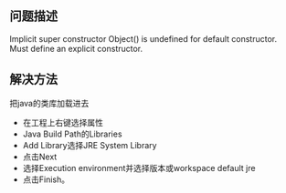 ## 问题描述
Implicit super constructor Object() is undefined for default constructor. Must define an explicit constructor.


## 解决方法
把java的类库加载进去
- 在工程上右键选择属性
- Java Build Path的Libraries
- Add Library选择JRE System Library
- 点击Next
- 选择Execution environment并选择版本或workspace default jre
- 点击Finish。

